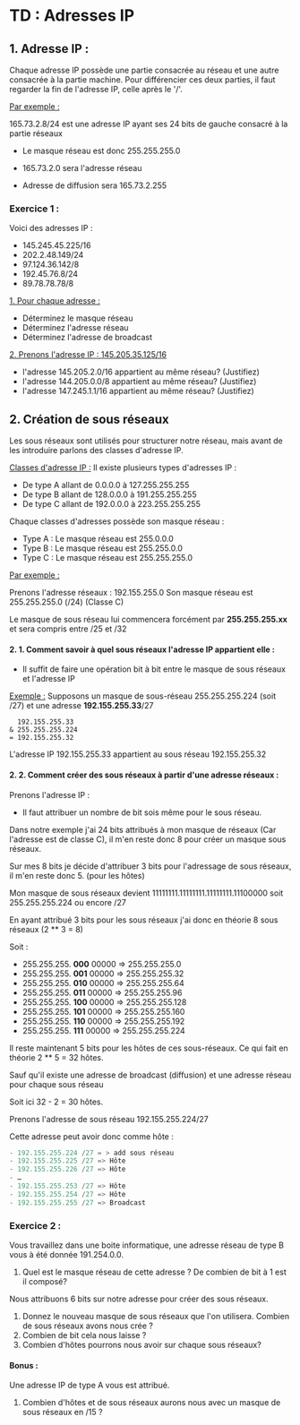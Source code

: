 # TD : Adresses IP

## 1. Adresse IP :

Chaque adresse IP possède une partie consacrée au réseau et une autre consacrée à la partie machine. Pour différencier ces deux parties, il faut regarder la fin de l'adresse IP, celle après le '/'.

<u>Par exemple :</u>

165.73.2.8/24 est une adresse IP ayant ses 24 bits de gauche consacré à la partie réseaux

- Le masque réseau est donc 255.255.255.0

- 165.73.2.0 sera l'adresse réseau
- Adresse de diffusion sera 165.73.2.255

### Exercice 1 :

Voici des adresses IP :

- 145.245.45.225/16
- 202.2.48.149/24
- 97.124.36.142/8
- 192.45.76.8/24
- 89.78.78.78/8

<u>1. Pour chaque adresse :</u>

- Déterminez le masque réseau
- Déterminez l'adresse réseau
- Déterminez l'adresse de broadcast

<u>2. Prenons l'adresse IP : 145.205.35.125/16</u>

- l'adresse 145.205.2.0/16 appartient au même réseau? (Justifiez)
- l'adresse 144.205.0.0/8 appartient au même réseau? (Justifiez)
- l'adresse 147.245.1.1/16 appartient au même réseau? (Justifiez)

## 2. Création de sous réseaux

Les sous réseaux sont utilisés pour structurer notre réseau, mais avant de les introduire parlons des classes d'adresse IP.

<u>Classes d'adresse IP :</u>
Il existe plusieurs types d'adresses IP :

- De type A allant de 0.0.0.0 à 127.255.255.255
- De type B allant de 128.0.0.0 à 191.255.255.255
- De type C allant de 192.0.0.0 à 223.255.255.255

Chaque classes d'adresses possède son masque réseau :

- Type A : Le masque réseau est 255.0.0.0
- Type B : Le masque réseau est 255.255.0.0
- Type C : Le masque réseau est 255.255.255.0

<u>Par exemple :</u>

Prenons l'adresse réseaux : 192.155.255.0
Son masque réseau est 255.255.255.0 (/24) (Classe C)

Le masque de sous réseau lui commencera forcément par **255.255.255.xx** et sera compris entre /25 et /32

#### 2. 1. Comment savoir à quel sous réseaux l'adresse IP appartient elle :

- Il suffit de faire une opération bit à bit entre le masque de sous réseaux et l'adresse IP

<u>Exemple :</u> Supposons un masque de sous-réseau 255.255.255.224 (soit /27) et une adresse **192.155.255.33**/27

      192.155.255.33 
    & 255.255.255.224
    = 192.155.255.32


 L'adresse IP 192.155.255.33 appartient au sous réseau 192.155.255.32

#### 2. 2. Comment créer des sous réseaux à partir d'une adresse réseaux :

Prenons l'adresse IP : 

- Il faut attribuer un nombre de bit sois même pour le sous réseau.

Dans notre exemple j'ai 24 bits attribués à mon masque de réseaux (Car l'adresse est de classe C), il m'en reste donc 8 pour créer un masque sous réseaux.

Sur mes 8 bits je décide d'attribuer 3 bits pour l'adressage de sous réseaux, il m'en reste donc 5. (pour les hôtes)

Mon masque de sous réseaux devient 11111111.11111111.11111111.11100000 soit 255.255.255.224 ou encore /27

En ayant attribué 3 bits pour les sous réseaux j'ai donc en théorie 8 sous réseaux (2 ** 3 = 8)

Soit :
- 255.255.255. **000** 00000 => 255.255.255.0
- 255.255.255. **001** 00000 => 255.255.255.32
- 255.255.255. **010** 00000 => 255.255.255.64
- 255.255.255. **011** 00000 => 255.255.255.96
- 255.255.255. **100** 00000 => 255.255.255.128
- 255.255.255. **101** 00000 => 255.255.255.160
- 255.255.255. **110** 00000 => 255.255.255.192
- 255.255.255. **111** 00000 => 255.255.255.224

Il reste maintenant 5 bits pour les hôtes de ces sous-réseaux. Ce qui fait en théorie 2 ** 5 = 32 hôtes.

Sauf qu'il existe une adresse de broadcast (diffusion) et une adresse réseau pour chaque sous réseau

Soit ici 32 - 2 = 30 hôtes.

Prenons l'adresse de sous réseau 192.155.255.224/27

Cette adresse peut avoir donc comme hôte :

```python
- 192.155.255.224 /27 = > add sous réseau
- 192.155.255.225 /27 => Hôte 
- 192.155.255.226 /27 => Hôte
- …
- 192.155.255.253 /27 => Hôte
- 192.155.255.254 /27 => Hôte
- 192.155.255.255 /27 => Broadcast
```

### Exercice 2 :

Vous travaillez dans une boite informatique, une adresse réseau de type B vous à été donnée 191.254.0.0.

1. Quel est le masque réseau de cette adresse ? De combien de bit à 1 est il composé?

Nous attribuons 6 bits sur notre adresse pour créer des sous réseaux.

1. Donnez le nouveau masque de sous réseaux que l'on utilisera. Combien de sous réseaux avons nous crée ?
2. Combien de bit cela nous laisse ?
3. Combien d'hôtes pourrons nous avoir sur chaque sous réseaux?

#### Bonus :

Une adresse IP de type A vous est attribué.

1. Combien d'hôtes et de sous réseaux aurons nous avec un masque de sous réseaux en /15 ?